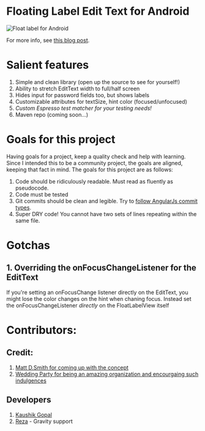 # Floating Label Edit Text for Android

![Float label for Android](http://nerds.weddingpartyapp.com/images/posts/float-label-android-cropped.gif)

For more info, see [this blog post](http://nerds.weddingpartyapp.com/tech/2013/12/25/float-label-pattern-for-android/).

# Salient features

1. Simple and clean library (open up the source to see for yourself!)
2. Ability to stretch EditText width to full/half screen
3. Hides input for password fields too, but shows labels
4. Customizable attributes for textSize, hint color (focused/unfocused)
5. *Custom Espresso test matcher for your testing needs!*
6. Maven repo (coming soon...)


# Goals for this project

Having goals for a project, keep a quality check and help with learning. Since I intended this to be a community project, the goals are aligned, keeping that fact in mind. The goals for this project are as follows:

1. Code should be ridiculously readable. Must read as fluently as pseudocode.
2. Code must be tested
3. Git commits should be clean and legible. Try to [follow AngularJs commit types](https://github.com/angular/angular.js/blob/master/CONTRIBUTING.md#type).
4. Super DRY code! You cannot have two sets of lines repeating within the same file.

# Gotchas

## 1. Overriding the onFocusChangeListener for the EditText

If you're setting an onFocusChange listener directly on the EditText, you might lose the color changes on the hint when chaning focus. Instead set the onFocusChangeListener *directly* on the FloatLabelView itself

# Contributors:

## Credit:

1. [Matt D.Smith for coming up with the concept](http://mattdsmith.com/float-label-pattern/)
2. [Wedding Party for being an amazing organization and encourgaing such indulgences](https://www.weddingpartyapp.com)

## Developers

1. [Kaushik Gopal](http://kaush.co)
2. [Reza](http://www.moallemi.ir) - Gravity support
